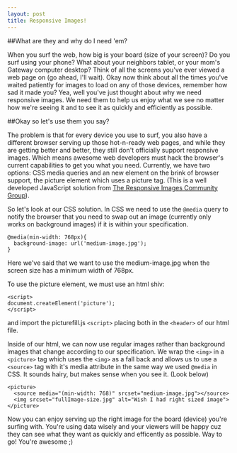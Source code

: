 ```yaml
---
layout: post
title: Responsive Images!
---
```


##What are they and why do I need 'em?

When you surf the web, how big is your board (size of your screen)?  Do you surf using your phone?  What about your neighbors tablet, or your mom's Gateway computer desktop?  Think of all the screens you've ever viewed a web page on (go ahead, I'll wait).  Okay now think about all the times you've waited patiently for images to load on any of those devices, remember how sad it made you?  Yea, well you've just thought about why we need responsive images.  We need them to help us enjoy what we see no matter how we're seeing it and to see it as quickly and efficiently as possible.


##Okay so let's use them you say?

The problem is that for every device you use to surf, you also have a different browser serving up those hot-n-ready web pages, and while they are getting better and better, they still don't officially support responsive images.  Which means awesome web developers must hack the browser's current capabilities to get you what you need. Currently, we have two options: CSS media queries and an new element on the brink of browser support, the picture element which uses a picture tag. (This is a well developed JavaScript solution from [The Responsive Images Community Group](http://www.responsiveimages.org)).

So let's look at our CSS solution.  In CSS we need to use the `@media` query to notify the browser that you need to swap out an image (currently only works on background images) if it is within your specification.

```
@media(min-width: 768px){
  background-image: url('medium-image.jpg');
}
```

Here we've said that we want to use the medium-image.jpg when the screen size has a minimum width of 768px.

To use the picture element, we must use an html shiv: 


```
<script>
document.createElement('picture');
</script>
```


and import the picturefill.js `<script>` placing both in the `<header>` of our html file.

Inside of our html, we can now use regular images rather than background images that change according to our specification.  We wrap the `<img>` in a `<picture>` tag which uses the `<img>` as a fall back and allows us to use a `<source>` tag with it's media attribute in the same way we used `@media` in CSS.  It sounds hairy, but makes sense when you see it. (Look below)


```
<picture>
  <source media="(min-width: 768)" srcset="medium-image.jpg"></source>
  <img srcset="fullImage-size.jpg" alt="Wish I had right sized image">
</picture>
```


Now you can enjoy serving up the right image for the board (device) you're surfing with.  You're using data wisely and your viewers will be happy cuz they can see what they want as quickly and efficently as possible.  Way to go!  You're awesome ;)
